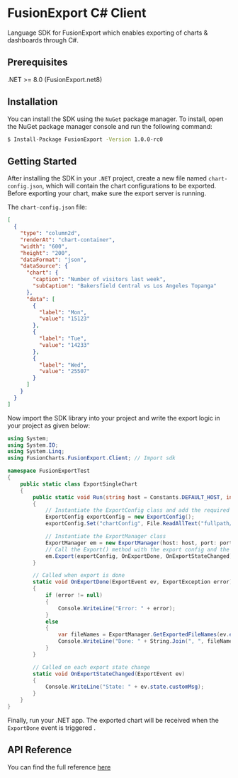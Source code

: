 # FusionExport C# Client

Language SDK for FusionExport which enables exporting of charts & dashboards through C#.

## Prerequisites

.NET >= 8.0 (FusionExport.net8)

## Installation

You can install the SDK using the `NuGet` package manager. To install, open the NuGet package manager console and run the following command:

```sh
$ Install-Package FusionExport -Version 1.0.0-rc0
```

## Getting Started

After installing the SDK in your `.NET` project, create a new file named `chart-config.json`, 
which will contain the chart configurations to be exported. Before exporting your chart, make sure the export server is running.

The `chart-config.json` file:

```json
[
  {
    "type": "column2d",
    "renderAt": "chart-container",
    "width": "600",
    "height": "200",
    "dataFormat": "json",
    "dataSource": {
      "chart": {
        "caption": "Number of visitors last week",
        "subCaption": "Bakersfield Central vs Los Angeles Topanga"
      },
      "data": [
        {
          "label": "Mon",
          "value": "15123"
        },
        {
          "label": "Tue",
          "value": "14233"
        },
        {
          "label": "Wed",
          "value": "25507"
        }
      ]
    }
  }
]
```

Now import the SDK library into your project and write the export logic in your project as given below:

```csharp
using System;
using System.IO;
using System.Linq;
using FusionCharts.FusionExport.Client; // Import sdk

namespace FusionExportTest
{
    public static class ExportSingleChart
    {
        public static void Run(string host = Constants.DEFAULT_HOST, int port = Constants.DEFAULT_PORT)
        {
            // Instantiate the ExportConfig class and add the required configurations
            ExportConfig exportConfig = new ExportConfig();
            exportConfig.Set("chartConfig", File.ReadAllText("fullpath/of/chart-config-file.json"));

            // Instantiate the ExportManager class
            ExportManager em = new ExportManager(host: host, port: port);
            // Call the Export() method with the export config and the respective callbacks
            em.Export(exportConfig, OnExportDone, OnExportStateChanged);
        }

        // Called when export is done
        static void OnExportDone(ExportEvent ev, ExportException error)
        {
            if (error != null)
            {
                Console.WriteLine("Error: " + error);
            }
            else
            {
                var fileNames = ExportManager.GetExportedFileNames(ev.exportedFiles);
                Console.WriteLine("Done: " + String.Join(", ", fileNames)); // export result
            }
        }

        // Called on each export state change
        static void OnExportStateChanged(ExportEvent ev)
        {
            Console.WriteLine("State: " + ev.state.customMsg);
        }
    }
}
```

Finally, run your .NET app. The exported chart will be received when the `ExportDone` event is triggered .

## API Reference

You can find the full reference [here](https://www.fusioncharts.com/dev/exporting-charts/using-fusionexport/sdk-api-reference/c-sharp.html)
